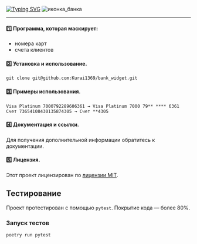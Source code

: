 [![Typing SVG](https://readme-typing-svg.herokuapp.com?color=%2336BCF7&lines=BANK+WIDGET)](https://git.io/typing-svg)
![иконка_банка](https://img.icons8.com/nolan/96/bank-building.png)

---
#### 1️⃣ Программа, которая маскирует:
- номера карт
- счета клиентов
#### 2️⃣ Установка и использование.
```
git clone git@github.com:Kurai1369/bank_widget.git
```
#### 3️⃣ Примеры использования.
```
Visa Platinum 7000792289606361 → Visa Platinum 7000 79** **** 6361
Счет 73654108430135874305 → Счет **4305
```
#### 4️⃣ Документация и ссылки.
Для получения дополнительной информации обратитесь к документации.
#### 5️⃣ Лицензия.
Этот проект лицензирован по [лицензии MIT](https://github.com/ryo-ma/github-profile-trophy/blob/master/LICENSE).


## Тестирование
Проект протестирован с помощью `pytest`. Покрытие кода — более 80%.

### Запуск тестов
```bash
poetry run pytest
